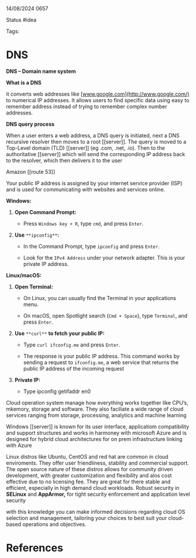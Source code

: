 14/08/2024 0657

Status #idea

Tags:

# DNS

**DNS – Domain name system**

**What is a DNS**

it converts web addresses like [www.google.com](http://www.google.com/) to numerical IP addresses. It allows users to find specific data using easy to remember address instead of trying to remember complex number addresses.

**DNS query process**

When a user enters a web address, a DNS query is initiated, next a DNS recursive resolver then moves to a root [[server]]. The query is moved to a Top-Level domain (TLD) [[server]] (eg .com, .net, .io). Then to the authoritative [[server]] which will send the corresponding IP address back to the resolver, which then delivers it to the user

Amazon [[route 53]]

Your public IP address is assigned by your internet service provider (ISP) and is used for communicating with websites and services online.

****Windows:****

1. ****Open Command Prompt:****
    
    - Press `Windows key + R`, type `cmd`, and press `Enter`.
        
2. ****Use**** `**ipconfig**`****:****
    
    - In the Command Prompt, type `ipconfig` and press `Enter`.
        
    - Look for the `IPv4 Address` under your network adapter. This is your private IP address.
        

****Linux/macOS:****

1. ****Open Terminal:****
    
    - On Linux, you can usually find the Terminal in your applications menu.
        
    - On macOS, open Spotlight search (`Cmd + Space`), type `Terminal`, and press `Enter`.
        
2. ****Use**** `**curl**` ****to fetch your public IP:****
    
    - Type `curl ifconfig.me` and press `Enter`.
        
    - The response is your public IP address. This command works by sending a request to `ifconfig.me`, a web service that returns the public IP address of the incoming request
        
3. ****Private IP:****
    
    - Type ipconfig getifaddr en0
        

Cloud operation system manage how everything works together like CPU’s, mkemory, storage and software. They also faciliate a wide range of cloud services ranging from storage, processing, analytics and machine learning

Windows [[server]] is known for its user interface, applicatiom compatibility and support structures and works in harmoney with microsoft Azure and is designed for hybrid cloud architectures for on prem infrastructure linking with Azure

Linux distros like Ubuntu, CentOS and red hat are common in cloud enviroments. They offer user friendliness, stability and commercial support. The open source nature of these distros allows for community driven development, with greater customization and flexibility and alos cost effective due to no licensing fee. They are great for there stable and efficient, especially in high demand cloud workloads. Robust security in **SELinux** and **AppArmor,** for tight security enforcement and application level security

with this knowledge you can make informed decisions regarding cloud OS selection and management, tailoring your choices to best suit your cloud-based operations and objectives.
# References
